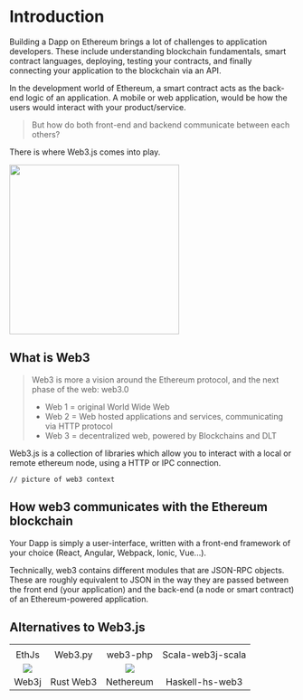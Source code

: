 # Introduction

Building a Dapp on Ethereum brings a lot of challenges to application developers. These include understanding blockchain fundamentals, smart contract languages, deploying, testing your contracts, and finally connecting your application to the blockchain via an API.

In the development world of Ethereum, a smart contract acts as the back-end logic of an application. A mobile or web application, would be how the users would interact with your product/service.

> But how do both front-end and backend  communicate between each others?

There is where Web3.js comes into play.

<img text-align="center" width="300px" src="https://repository-images.githubusercontent.com/24655114/c71c5800-6a8c-11e9-9117-8ec357c9f69e">

## What is Web3


> Web3 is more a vision around the Ethereum protocol, and the next phase of the web: web3.0
> * Web 1 = original World Wide Web
> * Web 2 = Web hosted applications and services, communicating via HTTP protocol
> * Web 3 = decentralized web, powered by Blockchains and DLT

Web3.js is a collection of libraries which allow you to interact with a local or remote ethereum node, using a HTTP or IPC connection.

```
// picture of web3 context
```


## How web3 communicates with the Ethereum blockchain

Your Dapp is simply a user-interface, written with a front-end framework of your choice (React, Angular, Webpack, Ionic, Vue...).

Technically, web3 contains different modules that are JSON-RPC objects. These are roughly equivalent to JSON in the way they are passed between the front end (your application) and the back-end (a node or smart contract) of an Ethereum-powered application.


## Alternatives to Web3.js

|||||
|:-----:|:-----:|:-----:|:-----:|
|||||
|EthJs|Web3.py|web3-php|Scala-web3j-scala|
|![](https://asdgvdoyen.cloudimg.io/cdn/n/twebp/https://api.beta.kauri.io:443/ipfs/QmfWo2RhNPoU234Xpkee53pfRhTtYqBdoTJEXTf3vMNLbx)||![](https://avatars3.githubusercontent.com/u/16318746?s=400&v=4)|
|Web3j |Rust Web3|Nethereum|Haskell-hs-web3|


